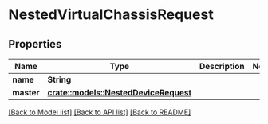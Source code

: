 # NestedVirtualChassisRequest

## Properties

Name | Type | Description | Notes
------------ | ------------- | ------------- | -------------
**name** | **String** |  | 
**master** | [**crate::models::NestedDeviceRequest**](NestedDeviceRequest.md) |  | 

[[Back to Model list]](../README.md#documentation-for-models) [[Back to API list]](../README.md#documentation-for-api-endpoints) [[Back to README]](../README.md)


